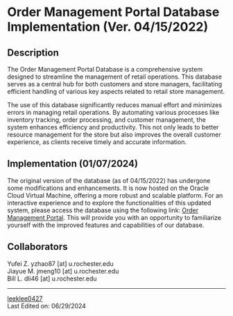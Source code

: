 # Order Management Portal Database Implementation (Ver. 04/15/2022)

## Description

The Order Management Portal Database is a comprehensive system designed to streamline the management of retail operations. This database serves as a central hub for both customers and store managers, facilitating efficient handling of various key aspects related to retail store management.

The use of this database significantly reduces manual effort and minimizes errors in managing retail operations. By automating various processes like inventory tracking, order processing, and customer management, the system enhances efficiency and productivity. This not only leads to better resource management for the store but also improves the overall customer experience, as clients receive timely and accurate information.

## Implementation (01/07/2024)
The original version of the database (as of 04/15/2022) has undergone some modifications and enhancements. It is now hosted on the Oracle Cloud Virtual Machine, offering a more robust and scalable platform. For an interactive experience and to explore the functionalities of this updated system, please access the database using the following link: [Order Management Portal](http://order-management-portal.infinityfreeapp.com/index.html). This will provide you with an opportunity to familiarize yourself with the improved features and capabilities of our database.

## Collaborators
Yufei Z. yzhao87 [at] u.rochester.edu  
Jiayue M. jmeng10 [at] u.rochester.edu  
Bill L. dli46 [at] u.rochester.edu  

---

[leeklee0427](https://github.com/leeklee0427)  
Last Edited on: 06/29/2024  
